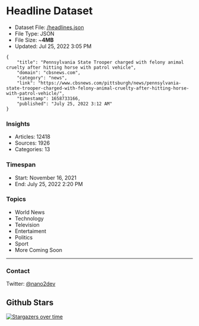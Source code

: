 # Headline Dataset

- Dataset File: [/headlines.json](https://raw.githubusercontent.com/fwd/news/master/headlines.json) 
- File Type: JSON
- File Size: ~**4MB**
- Updated: Jul 25, 2022 3:05 PM

```
{
    "title": "Pennsylvania State Trooper charged with felony animal cruelty after hitting horse with patrol vehicle",
    "domain": "cbsnews.com",
    "category": "news",
    "link": "https://www.cbsnews.com/pittsburgh/news/pennsylvania-state-trooper-charged-with-felony-animal-cruelty-after-hitting-horse-with-patrol-vehicle/",
    "timestamp": 1658733166,
    "published": "July 25, 2022 3:12 AM"
}
```

### Insights

- Articles: 12418
- Sources: 1926
- Categories: 13

### Timespan

- Start: November 16, 2021
- End: July 25, 2022 2:20 PM

### Topics

- World News
- Technology
- Television
- Entertaiment
- Politics
- Sport
- More Coming Soon

---

### Contact 

Twitter: [@nano2dev](https://twitter.com/nano2dev)

## Github Stars

[![Stargazers over time](https://starchart.cc/fwd/news.svg)](https://starchart.cc/fwd/news)
	